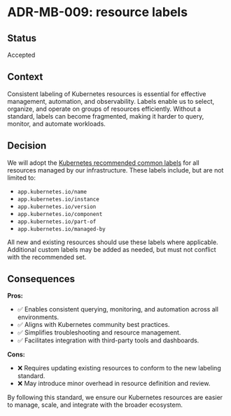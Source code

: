# ADR-MB-009: resource labels

## Status

Accepted

## Context

Consistent labeling of Kubernetes resources is essential for effective management, automation, and observability. Labels enable us to select, organize, and operate on groups of resources efficiently. Without a standard, labels can become fragmented, making it harder to query, monitor, and automate workloads.

## Decision

We will adopt the [Kubernetes recommended common labels](https://kubernetes.io/docs/concepts/overview/working-with-objects/common-labels/) for all resources managed by our infrastructure. These labels include, but are not limited to:

- `app.kubernetes.io/name`
- `app.kubernetes.io/instance`
- `app.kubernetes.io/version`
- `app.kubernetes.io/component`
- `app.kubernetes.io/part-of`
- `app.kubernetes.io/managed-by`

All new and existing resources should use these labels where applicable. Additional custom labels may be added as needed, but must not conflict with the recommended set.

## Consequences

**Pros:**

- ✅ Enables consistent querying, monitoring, and automation across all environments.
- ✅ Aligns with Kubernetes community best practices.
- ✅ Simplifies troubleshooting and resource management.
- ✅ Facilitates integration with third-party tools and dashboards.

**Cons:**

- ❌ Requires updating existing resources to conform to the new labeling standard.
- ❌ May introduce minor overhead in resource definition and review.

By following this standard, we ensure our Kubernetes resources are easier to manage, scale, and integrate with the broader ecosystem.
